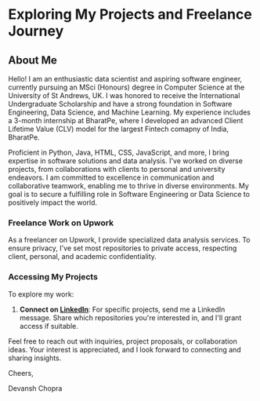 # Exploring My Projects and Freelance Journey

## About Me

Hello! I am an enthusiastic data scientist and aspiring software engineer, currently pursuing an MSci (Honours) degree in Computer Science at the University of St Andrews, UK. I was honored to receive the International Undergraduate Scholarship and have a strong foundation in Software Engineering, Data Science, and Machine Learning. My experience includes a 3-month internship at BharatPe, where I developed an advanced Client Lifetime Value (CLV) model for the largest Fintech comapny of India, BharatPe.

Proficient in Python, Java, HTML, CSS, JavaScript, and more, I bring expertise in software solutions and data analysis. I've worked on diverse projects, from collaborations with clients to personal and university endeavors. I am committed to excellence in communication and collaborative teamwork, enabling me to thrive in diverse environments. My goal is to secure a fulfilling role in Software Engineering or Data Science to positively impact the world. 

### Freelance Work on Upwork

As a freelancer on Upwork, I provide specialized data analysis services. To ensure privacy, I've set most repositories to private access, respecting client, personal, and academic confidentiality.

### Accessing My Projects

To explore my work:

1. **Connect on [LinkedIn](https://www.linkedin.com/in/devansh-chopra-20a202286)**: For specific projects, send me a LinkedIn message. Share which repositories you're interested in, and I'll grant access if suitable.

Feel free to reach out with inquiries, project proposals, or collaboration ideas. Your interest is appreciated, and I look forward to connecting and sharing insights.

Cheers,

Devansh Chopra


